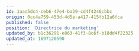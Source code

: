 ```yaml
---
id: 1aac5dc4-ceb6-47e4-ba29-cd4f4246cbbc
origin: 0cc4a759-453d-4d5e-a417-415fb12a6fca
published: false
position: 'Directrice du marketing'
updated_by: b1c36291-e863-41f3-8c6f-b18dd4f22325
updated_at: 1697120590
---
```

